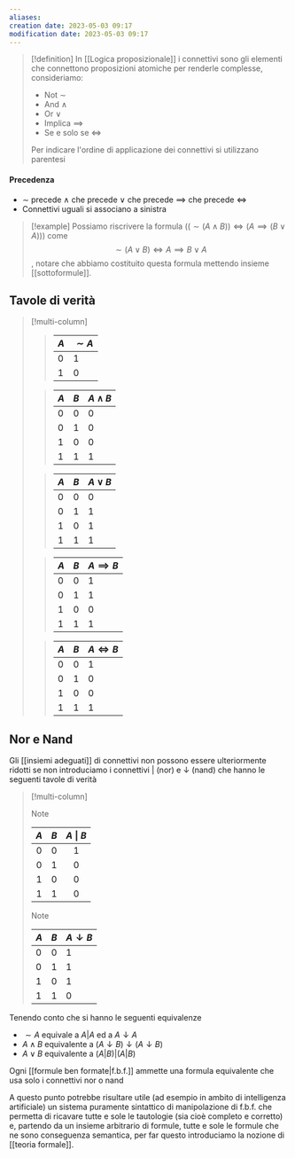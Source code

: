 ```yaml
---
aliases: 
creation date: 2023-05-03 09:17
modification date: 2023-05-03 09:17
---
```


>[!definition]
>In [[Logica proposizionale]] i connettivi sono gli elementi che connettono proposizioni atomiche per renderle complesse, consideriamo:
> - Not $\sim$
> - And $\land$
> - Or $\lor$
> - Implica $\implies$
> - Se e solo se $\iff$
> 
> Per indicare l'ordine di applicazione dei connettivi si utilizzano parentesi


#### Precedenza
- $\sim$ precede $\land$ che precede $\lor$ che precede $\implies$ che precede $\iff$
- Connettivi uguali si associano a sinistra

>[!example] 
>Possiamo riscrivere la formula $((\sim(A \land B)) \iff (A \implies (B \lor A)))$ come
>$$  \sim(A \lor B) \iff A \implies B \lor A $$, notare che abbiamo costituito questa formula mettendo insieme [[sottoformule]]. 

## Tavole di verità


>[!multi-column]
> > | $A$ | $\sim A$ |
> > | --- | -------- |
> > | 0   | 1        |
> > | 1   | 0        | 
> 
> 
> > | $A$ | $B$ | $A \land B$ |
> > | --- | --- | ----------- |
> > | 0   | 0   | 0           |
> > | 0   | 1   | 0           |
> > | 1   | 0   | 0           |
> > | 1   | 1   | 1           | 
> 
> 
> > | $A$ | $B$ | $A \lor B$ |
> > | --- | --- | ---------- |
> > | 0   | 0   | 0          |
> > | 0   | 1   | 1          |
> > | 1   | 0   | 1          |
> > | 1   | 1   | 1          | 
> 
> 
> > | $A$ | $B$ | $A \implies B$ |
> > | --- | --- | -------------- |
> > | 0   | 0   | 1              |
> > | 0   | 1   | 1              |
> > | 1   | 0   | 0              |
> > | 1   | 1   | 1              | 
> 
> 
> > | $A$ | $B$ | $A \iff B$ |
> > | --- | --- | ---------- |
> > | 0   | 0   | 1          |
> > | 0   | 1   | 0          |
> > | 1   | 0   | 0          |
> > | 1   | 1   | 1           |


## Nor e Nand
Gli [[insiemi adeguati]] di connettivi non possono essere ulteriormente ridotti se non introduciamo i connettivi $|$ (nor) e $\downarrow$ (nand) che hanno le seguenti tavole di verità

> [!multi-column]
> > [!NOTE]
> > | $A$   | $B$   | $A$ \| $B$ |
> > | :---: | :---: | :-----: |
> > | 0   | 0   | 1     |
> > | 0   | 1   | 0     |
> > | 1   | 0   | 0     |
> > | 1   | 1   | 0     | 
> > 
> 
> > [!note]
> > | $A$ | $B$ | $A \downarrow B$ |
> > | --- | --- | ---------------- |
> > | 0   | 0   | 1                |
> > | 0   | 1   | 1                |
> > | 1   | 0   | 1                |
> > | 1   | 1   | 0                | 
> > 


 Tenendo conto che si hanno le seguenti equivalenze
- $\sim A$ equivale a $A | A$ ed a $A \downarrow A$
- $A \land B$ equivalente a $(A \downarrow B) \downarrow (A \downarrow B)$
- $A \lor B$ equivalente a $(A | B)|(A|B)$

Ogni [[formule ben formate|f.b.f.]] ammette una formula equivalente che usa solo i connettivi nor o nand

A questo punto potrebbe risultare utile (ad esempio in ambito di intelligenza artificiale) un sistema puramente sintattico di manipolazione di f.b.f. che permetta di ricavare tutte e sole le tautologie (sia cioè completo e corretto) e, partendo da un insieme arbitrario di formule, tutte e sole le formule che ne sono conseguenza semantica, per far questo introduciamo la nozione di [[teoria formale]].